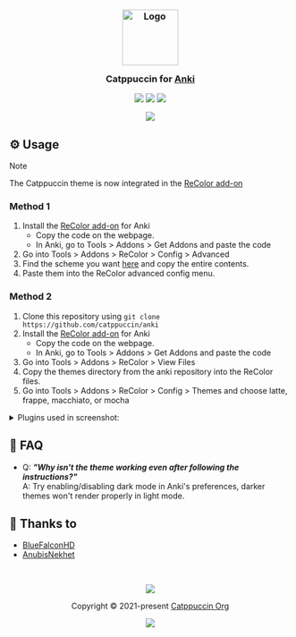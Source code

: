 <h3 align="center">
	<img src="https://raw.githubusercontent.com/catppuccin/catppuccin/main/assets/logos/exports/1544x1544_circle.png" width="100" alt="Logo"/><br/>
	<img src="https://raw.githubusercontent.com/catppuccin/catppuccin/main/assets/misc/transparent.png" height="30" width="0px"/>
	Catppuccin for <a href="https://apps.ankiweb.net/">Anki</a>
	<img src="https://raw.githubusercontent.com/catppuccin/catppuccin/main/assets/misc/transparent.png" height="30" width="0px"/>
</h3>

<p align="center">
	<a href="https://github.com/catppuccin/anki/stargazers"><img src="https://img.shields.io/github/stars/catppuccin/anki?colorA=363a4f&colorB=b7bdf8&style=for-the-badge"></a>
	<a href="https://github.com/catppuccin/anki/issues"><img src="https://img.shields.io/github/issues/catppuccin/anki?colorA=363a4f&colorB=f5a97f&style=for-the-badge"></a>
	<a href="https://github.com/catppuccin/anki/contributors"><img src="https://img.shields.io/github/contributors/catppuccin/anki?colorA=363a4f&colorB=a6da95&style=for-the-badge"></a>
</p>

<p align="center">
	<img src="./assets/preview.png">
</p>

## ⚙️ Usage

> [!NOTE]
> The Catppuccin theme is now integrated in the [ReColor add-on](https://ankiweb.net/shared/info/688199788)

### Method 1
1. Install the [ReColor add-on](https://ankiweb.net/shared/info/688199788) for Anki
	- Copy the code on the webpage.
	- In Anki, go to Tools > Addons > Get Addons and paste the code
2. Go into Tools > Addons > ReColor > Config > Advanced
3. Find the scheme you want [here](https://github.com/catppuccin/anki/tree/main/themes/) and copy the entire contents.
4. Paste them into the ReColor advanced config menu.

### Method 2
1. Clone this repository using `git clone https://github.com/catppuccin/anki`
2. Install the [ReColor add-on](https://ankiweb.net/shared/info/688199788) for Anki
	- Copy the code on the webpage.
	- In Anki, go to Tools > Addons > Get Addons and paste the code
3. Go into Tools > Addons > ReColor > View Files
4. Copy the themes directory from the anki repository into the ReColor files.
5. Go into Tools > Addons > ReColor > Config > Themes and choose latte, frappe, macchiato, or mocha
<details>
	<summary>Plugins used in screenshot:</summary>
	<ul>
		<li>Ankicord - Discord RPC.</li>
		<li>Button Colours Good Again - Change button colors. </li>
		<li>Change Interface Font - Change interface font. (**Inter** for the screenshots) </li>
		<li>Clickable Tags v20 - Make tags clickable.</li>
    <li>CrowdAnki - Use decks hosted on the web.</li>
    <li>Custom Background Image and Gear Icon - Change the background image of Anki. (disabled in screenshot)</li>
    <li>Editor Live Preview - Generates a live preview of the card while in the editor.</li>
    <li>Image Occlusion Enchanced for Anki 21 - Converts images into questions using labels.</li>
    <li>More Decks Stats and Time Left - Advanced statistics.</li>
    <li>Quizlet to Anki 21 Importer with audio support - Import Quizlets and the TTS.</li>
    <li>ReColor - Theming the application.</li>
    <li>Review Heatmap - Show a Github-like heatmap of cards reviewed per day.</li>
    <li>True Retention - Shows retention rate for mature cards.</li>
    <li>Wrapper meta-addons - Adds custom buttons for adding wrapper tags in the editor.</li>
	</ul>
</details>

## 🙋 FAQ

-	Q: **_"Why isn't the theme working even after following the instructions?"_**\
	A: Try enabling/disabling dark mode in Anki's preferences, darker themes won't render properly in light mode.

## 💝 Thanks to

- [BlueFalconHD](https://github.com/bluefalconhd)
- [AnubisNekhet](https://github.com/AnubisNekhet)

&nbsp;

<p align="center">
	<img src="https://raw.githubusercontent.com/catppuccin/catppuccin/main/assets/footers/gray0_ctp_on_line.svg?sanitize=true" />
</p>

<p align="center">
	Copyright &copy; 2021-present <a href="https://github.com/catppuccin" target="_blank">Catppuccin Org</a>
</p>

<p align="center">
	<a href="https://github.com/catppuccin/catppuccin/blob/main/LICENSE"><img src="https://img.shields.io/static/v1.svg?style=for-the-badge&label=License&message=MIT&logoColor=d9e0ee&colorA=363a4f&colorB=b7bdf8"/></a>
</p>
